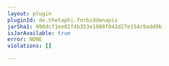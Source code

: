```yaml
---
layout: plugin
pluginId: de.thetaphi.forbiddenapis
jarSha1: 098dcf1ee01f4b353e1988f042d27e154c9add9b
isJarAvailable: true
error: NONE
violations: []

---
```


